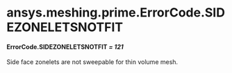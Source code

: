 <a id="ansys-meshing-prime-errorcode-sidezoneletsnotfit"></a>

# ansys.meshing.prime.ErrorCode.SIDEZONELETSNOTFIT

<a id="ansys.meshing.prime.ErrorCode.SIDEZONELETSNOTFIT"></a>

#### ErrorCode.SIDEZONELETSNOTFIT *= 121*

Side face zonelets are not sweepable for thin volume mesh.

<!-- !! processed by numpydoc !! -->
